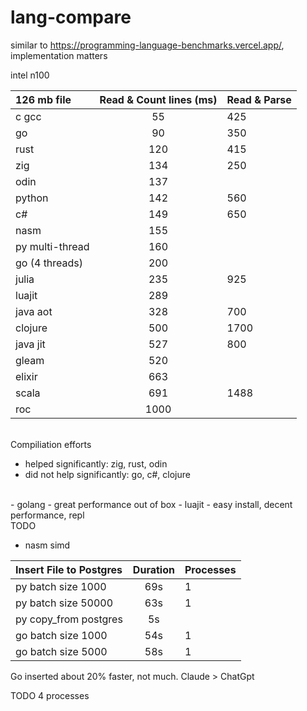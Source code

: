 # lang-compare

similar to https://programming-language-benchmarks.vercel.app/, implementation matters

intel n100

| 126 mb file     | Read & Count lines (ms) | Read & Parse |
| :-------------- | :---------------------: | ------------ |
| c gcc           |           55            | 425          |
| go              |           90            | 350          |
| rust            |           120           | 415          |
| zig             |           134           | 250          |
| odin            |           137           |              |
| python          |           142           | 560          |
| c#              |           149           | 650          |
| nasm            |           155           |
| py multi-thread |           160           |
| go (4 threads)  |           200           |
| julia           |           235           | 925          |
| luajit          |           289           |              |
| java aot        |           328           | 700          |
| clojure         |           500           | 1700         |
| java jit        |           527           | 800          |
| gleam           |           520           |              |
| elixir          |           663           |              |
| scala           |           691           | 1488         |
| roc             |          1000           |              |

<br>
Compiliation efforts

- helped significantly: zig, rust, odin
- did not help significantly: go, c#, clojure

<br>
- golang - great performance out of box
- luajit - easy install, decent performance, repl

<br>
TODO

- nasm simd

| Insert File to Postgres | Duration | Processes |
| :---------------------- | :------: | --------- |
| py batch size 1000      |   69s    | 1         |
| py batch size 50000     |   63s    | 1         |
| py copy_from postgres   |    5s    |
| go batch size 1000      |   54s    | 1         |
| go batch size 5000      |   58s    | 1         |

Go inserted about 20% faster, not much. Claude > ChatGpt

TODO
4 processes
